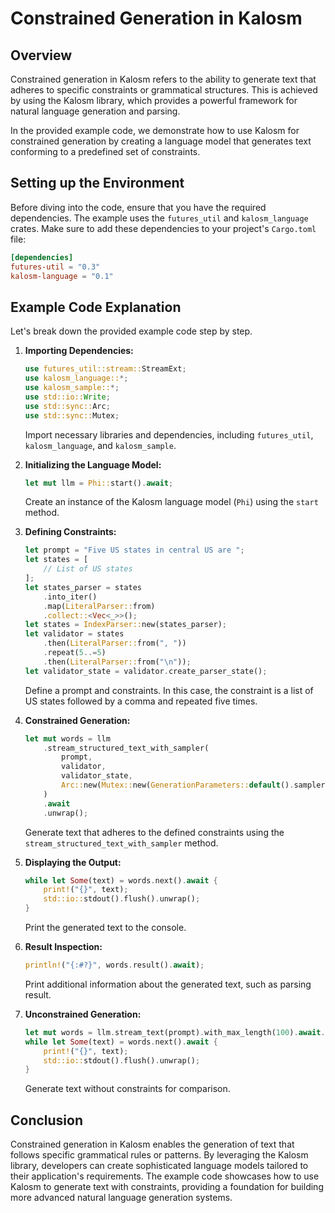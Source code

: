 # Constrained Generation in Kalosm

## Overview

Constrained generation in Kalosm refers to the ability to generate text that adheres to specific constraints or grammatical structures. This is achieved by using the Kalosm library, which provides a powerful framework for natural language generation and parsing.

In the provided example code, we demonstrate how to use Kalosm for constrained generation by creating a language model that generates text conforming to a predefined set of constraints.

## Setting up the Environment

Before diving into the code, ensure that you have the required dependencies. The example uses the `futures_util` and `kalosm_language` crates. Make sure to add these dependencies to your project's `Cargo.toml` file:

```toml
[dependencies]
futures-util = "0.3"
kalosm-language = "0.1"
```

## Example Code Explanation

Let's break down the provided example code step by step.

1. **Importing Dependencies:**
   ```rust
   use futures_util::stream::StreamExt;
   use kalosm_language::*;
   use kalosm_sample::*;
   use std::io::Write;
   use std::sync::Arc;
   use std::sync::Mutex;
   ```

   Import necessary libraries and dependencies, including `futures_util`, `kalosm_language`, and `kalosm_sample`.

2. **Initializing the Language Model:**
   ```rust
   let mut llm = Phi::start().await;
   ```

   Create an instance of the Kalosm language model (`Phi`) using the `start` method.

3. **Defining Constraints:**
   ```rust
   let prompt = "Five US states in central US are ";
   let states = [
       // List of US states
   ];
   let states_parser = states
       .into_iter()
       .map(LiteralParser::from)
       .collect::<Vec<_>>();
   let states = IndexParser::new(states_parser);
   let validator = states
       .then(LiteralParser::from(", "))
       .repeat(5..=5)
       .then(LiteralParser::from("\n"));
   let validator_state = validator.create_parser_state();
   ```

   Define a prompt and constraints. In this case, the constraint is a list of US states followed by a comma and repeated five times.

4. **Constrained Generation:**
   ```rust
   let mut words = llm
       .stream_structured_text_with_sampler(
           prompt,
           validator,
           validator_state,
           Arc::new(Mutex::new(GenerationParameters::default().sampler())),
       )
       .await
       .unwrap();
   ```

   Generate text that adheres to the defined constraints using the `stream_structured_text_with_sampler` method.

5. **Displaying the Output:**
   ```rust
   while let Some(text) = words.next().await {
       print!("{}", text);
       std::io::stdout().flush().unwrap();
   }
   ```

   Print the generated text to the console.

6. **Result Inspection:**
   ```rust
   println!("{:#?}", words.result().await);
   ```

   Print additional information about the generated text, such as parsing result.

7. **Unconstrained Generation:**
   ```rust
   let mut words = llm.stream_text(prompt).with_max_length(100).await.unwrap();
   while let Some(text) = words.next().await {
       print!("{}", text);
       std::io::stdout().flush().unwrap();
   }
   ```

   Generate text without constraints for comparison.

## Conclusion

Constrained generation in Kalosm enables the generation of text that follows specific grammatical rules or patterns. By leveraging the Kalosm library, developers can create sophisticated language models tailored to their application's requirements. The example code showcases how to use Kalosm to generate text with constraints, providing a foundation for building more advanced natural language generation systems.